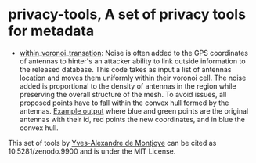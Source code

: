 privacy-tools, A set of privacy tools for metadata
==================================================

  * [within_voronoi_transation](https://github.com/yvesalexandre/privacy-tools/blob/master/within_voronoi_translation.py): Noise is often added to the GPS coordinates of antennas to hinter's an attacker ability to link outside information to the released database. This code takes as input a list of antennas location and moves them uniformly within their voronoi cell. The noise added is proportional to the density of antennas in the region while preserving the overall structure of the mesh. To avoid issues, all proposed points have to fall within the convex hull formed by the antennas. [Example output](https://github.com/yvesalexandre/privacy-tools/blob/master/wvt_sample_output.png) where blue and green points are the original antennas with their id, red points the new coordinates, and in blue the convex hull.

This set of tools by [Yves-Alexandre de Montjoye](http://deMontjoye.com) can be cited as 10.5281/zenodo.9900 and is under the MIT License.
